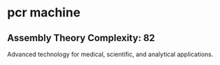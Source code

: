 # pcr machine

## Assembly Theory Complexity: 82
Advanced technology for medical, scientific, and analytical applications.
